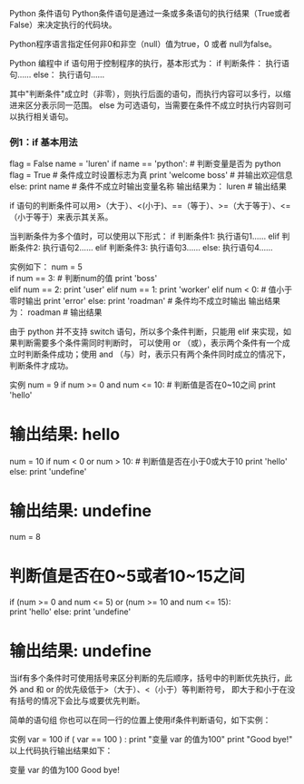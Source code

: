 Python 条件语句
Python条件语句是通过一条或多条语句的执行结果（True或者False）来决定执行的代码块。

Python程序语言指定任何非0和非空（null）值为true，0 或者 null为false。

Python 编程中 if 语句用于控制程序的执行，基本形式为：
if 判断条件：
    执行语句……
else：
    执行语句……
    
其中"判断条件"成立时（非零），则执行后面的语句，而执行内容可以多行，以缩进来区分表示同一范围。
else 为可选语句，当需要在条件不成立时执行内容则可以执行相关语句。
 
### 例1：if 基本用法
 
flag = False
name = 'luren'
if name == 'python':         # 判断变量是否为 python 
    flag = True              # 条件成立时设置标志为真
    print 'welcome boss'     # 并输出欢迎信息
else:
    print name               # 条件不成立时输出变量名称
输出结果为：
luren            # 输出结果

if 语句的判断条件可以用>（大于）、<(小于)、==（等于）、>=（大于等于）、<=（小于等于）来表示其关系。

当判断条件为多个值时，可以使用以下形式：
if 判断条件1:
    执行语句1……
elif 判断条件2:
    执行语句2……
elif 判断条件3:
    执行语句3……
else:
    执行语句4……
    
实例如下：
num = 5     
if num == 3:            # 判断num的值
    print 'boss'        
elif num == 2:
    print 'user'
elif num == 1:
    print 'worker'
elif num < 0:           # 值小于零时输出
    print 'error'
else:
    print 'roadman'     # 条件均不成立时输出
输出结果为：
roadman        # 输出结果

由于 python 并不支持 switch 语句，所以多个条件判断，只能用 elif 来实现，如果判断需要多个条件需同时判断时，
可以使用 or （或），表示两个条件有一个成立时判断条件成功；使用 and （与）时，表示只有两个条件同时成立的情况下，判断条件才成功。

实例
num = 9
if num >= 0 and num <= 10:    # 判断值是否在0~10之间
    print 'hello'
# 输出结果: hello
 
num = 10
if num < 0 or num > 10:    # 判断值是否在小于0或大于10
    print 'hello'
else:
    print 'undefine'
# 输出结果: undefine
 
num = 8
# 判断值是否在0~5或者10~15之间
if (num >= 0 and num <= 5) or (num >= 10 and num <= 15):    
    print 'hello'
else:
    print 'undefine'
# 输出结果: undefine

当if有多个条件时可使用括号来区分判断的先后顺序，括号中的判断优先执行，此外 and 和 or 的优先级低于>（大于）、<（小于）等判断符号，
即大于和小于在没有括号的情况下会比与或要优先判断。

简单的语句组
你也可以在同一行的位置上使用if条件判断语句，如下实例：

实例
var = 100 
if ( var  == 100 ) : 
    print "变量 var 的值为100" 
print "Good bye!"
以上代码执行输出结果如下：

变量 var 的值为100
Good bye!